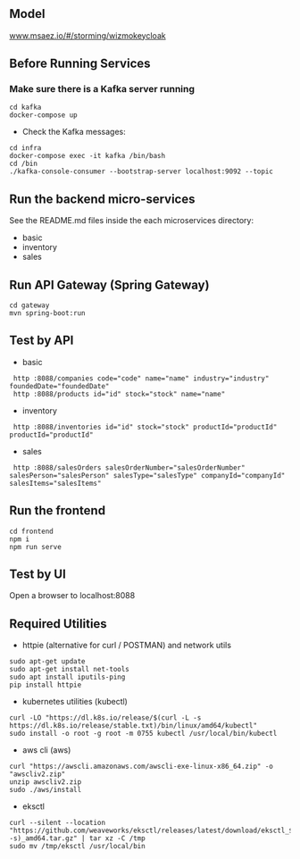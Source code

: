 # 

## Model
www.msaez.io/#/storming/wizmokeycloak

## Before Running Services
### Make sure there is a Kafka server running
```
cd kafka
docker-compose up
```
- Check the Kafka messages:
```
cd infra
docker-compose exec -it kafka /bin/bash
cd /bin
./kafka-console-consumer --bootstrap-server localhost:9092 --topic
```

## Run the backend micro-services
See the README.md files inside the each microservices directory:

- basic
- inventory
- sales


## Run API Gateway (Spring Gateway)
```
cd gateway
mvn spring-boot:run
```

## Test by API
- basic
```
 http :8088/companies code="code" name="name" industry="industry" foundedDate="foundedDate" 
 http :8088/products id="id" stock="stock" name="name" 
```
- inventory
```
 http :8088/inventories id="id" stock="stock" productId="productId" productId="productId" 
```
- sales
```
 http :8088/salesOrders salesOrderNumber="salesOrderNumber" salesPerson="salesPerson" salesType="salesType" companyId="companyId" salesItems="salesItems" 
```


## Run the frontend
```
cd frontend
npm i
npm run serve
```

## Test by UI
Open a browser to localhost:8088

## Required Utilities

- httpie (alternative for curl / POSTMAN) and network utils
```
sudo apt-get update
sudo apt-get install net-tools
sudo apt install iputils-ping
pip install httpie
```

- kubernetes utilities (kubectl)
```
curl -LO "https://dl.k8s.io/release/$(curl -L -s https://dl.k8s.io/release/stable.txt)/bin/linux/amd64/kubectl"
sudo install -o root -g root -m 0755 kubectl /usr/local/bin/kubectl
```

- aws cli (aws)
```
curl "https://awscli.amazonaws.com/awscli-exe-linux-x86_64.zip" -o "awscliv2.zip"
unzip awscliv2.zip
sudo ./aws/install
```

- eksctl 
```
curl --silent --location "https://github.com/weaveworks/eksctl/releases/latest/download/eksctl_$(uname -s)_amd64.tar.gz" | tar xz -C /tmp
sudo mv /tmp/eksctl /usr/local/bin
```

